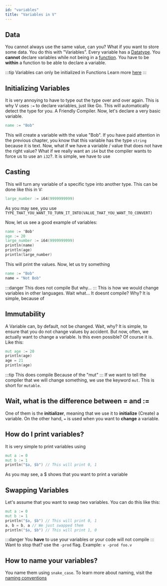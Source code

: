 ```yaml
---
id: "variables"
title: "Variables in V"
---
```


## Data

You cannot always use the same value, can you? What if you want to store some data. You do this with "Variables". Every variable has a [Datatype](basic-types).
You **cannot** declare variables while not being in a [function](functions#variables). You have to be **within** a function to be able to declare a variable.

:::tip Variables can only be initialized in Functions
Learn more [here](functions#variables)
:::

## Initializing Variables

It is very annoying to have to type out the type over and over again. This is why V uses `:=` to declare variables, just like Go. This will automatically detect the type for you. A Friendly Compiler.
Now, let's declare a very basic variable.

```v
name := "Bob"
```
This will create a variable with the value "Bob". If you have paid attention in the previous chapter, you know that this variable has the type `string` because it is text.
Now, what if we have a variable / value that does not have the right value? What if we really want an `i64` but the compiler wants to force us to use an `i32`?. It is simple, we have to use

## Casting

This will turn any variable of a specific type into another type. This can be done like this in V:
```v
large_number := i64(9999999999)
```
As you may see, you use `TYPE_THAT_YOU_WANT_TO_TURN_IT_INTO(VALUE_THAT_YOU_WANT_TO_CONVERT)`

Now, let us see a good example of variables:
```v
name := 'Bob'
age := 20
large_number := i64(9999999999)
println(name)
println(age)
println(large_number)
```
This will print the values.
Now, let us try something

```v
name := "Bob"
name = "Not Bob"
```
:::danger This does not compile
But why...
:::
This is how we would change variables in other languages. Wait what... It doesnt compile? Why?
It is simple, because of

## Immutability

A Variable can, by default, not be changed. Wait, why? It is simple, to ensure that you do not change values by accident.
But now, often, we actually want to change a variable. Is this even possible? Of course it is.
Like this:
```v
mut age := 20
println(age)
age = 21
println(age)

```
:::tip This does compile
Because of the "mut"
:::
If we want to tell the compiler that we will change something, we use the keyword `mut`. This is short for `mutable`.

## Wait, what is the difference between = and :=

One of them is the **initializer**, meaning that we use it to **initialize** (Create) a variable. On the other hand, `=` is used when you want to **change**  a variable.

## How do I print variables?

It is very simple to print variables using
```v
mut a := 0
mut b := 1
println("$a, $b") // This will print 0, 1
```
As you may see, a $ shows that you want to print a variable

## Swapping Variables

Let's assume that you want to swap two variables. You can do this like this:
```v
mut a := 0
mut b := 1
println("$a, $b") // This will print 0, 1
a, b = b, a // We just swapped them
println("$a, $b") // This will print 1, 0
```
:::danger
You **have** to use your variables or your code will not compile
:::
Want to stop that? use the `-prod` flag. Example: `v -prod foo.v`

## How to name your variables?

You name them using `snake_case`. To learn more about naming, visit the [naming conventions](naming)